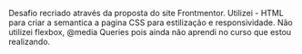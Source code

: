 Desafio recriado através da proposta do site Frontmentor.
Utilizei - HTML para criar a semantica a pagina 
CSS para estilização e responsividade. Não utilizei flexbox, @media Queries pois ainda não aprendi no curso que estou realizando. 

